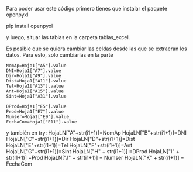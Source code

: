 Para poder usar este código primero tienes que instalar el paquete openpyxl

pip install openpyxl

y luego, situar las tablas en la carpeta tablas_excel. 

Es posible que se quiera cambiar las celdas desde las que se extraeran los datos. Para esto, solo cambiarlas en la parte

    NomAp=Hoja1["A5"].value
    DNI=Hoja1["A7"].value
    Dir=Hoja1["A9"].value
    Dist=Hoja1["A11"].value
    Tel=Hoja1["A13"].value
    Ant=Hoja1["A15"].value
    Sint=Hoja1["A31"].value

    DProd=Hoja1["E5"].value
    Prod=Hoja1["E7"].value
    Numser=Hoja1["E9"].value
    FechaCom=Hoja1["E11"].value
    
y también en
        try:
        HojaLN["A"+str(i1+1)]=NomAp
        HojaLN["B"+str(i1+1)]=DNI
        HojaLN["C"+str(i1+1)]=Dir
        HojaLN["D"+str(i1+1)]=Dist
        HojaLN["E"+str(i1+1)]=Tel
        HojaLN["F"+str(i1+1)]=Ant
        HojaLN["G"+str(i1+1)]=Sint
        HojaLN["H" + str(i1+1)] =DProd
        HojaLN["I" + str(i1+1)] =Prod
        HojaLN["J" + str(i1+1)] = Numser
        HojaLN["K" + str(i1+1)] = FechaCom
  
